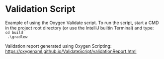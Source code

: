 # Validation Script
Example of using the Oxygen Validate script.
To run the script, start a CMD in the project root directory (or use the IntelliJ builtin Terminal) and type:<br />
<code>cd build<br />
.\gradlew</code>

Validation report generated using Oxygen Scripting:
https://oxygenxml.github.io/ValidateScript/validationReport.html
